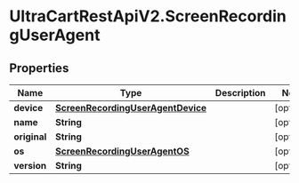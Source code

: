 # UltraCartRestApiV2.ScreenRecordingUserAgent

## Properties

Name | Type | Description | Notes
------------ | ------------- | ------------- | -------------
**device** | [**ScreenRecordingUserAgentDevice**](ScreenRecordingUserAgentDevice.md) |  | [optional] 
**name** | **String** |  | [optional] 
**original** | **String** |  | [optional] 
**os** | [**ScreenRecordingUserAgentOS**](ScreenRecordingUserAgentOS.md) |  | [optional] 
**version** | **String** |  | [optional] 


